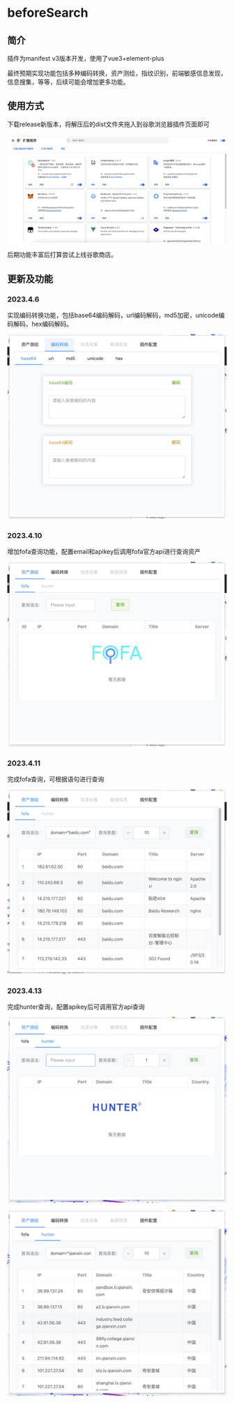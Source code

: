 # beforeSearch

## 简介

插件为manifest v3版本开发，使用了vue3+element-plus

最终预期实现功能包括多种编码转换，资产测绘，指纹识别，前端敏感信息发现，信息搜集，等等，后续可能会增加更多功能。

## 使用方式

下载release新版本，将解压后的dist文件夹拖入到谷歌浏览器插件页面即可

![img](img/9A73F836-4011-4F19-9E3E-7C2786FD1EB2.png)

后期功能丰富后打算尝试上线谷歌商店。

## 更新及功能

### 2023.4.6

实现编码转换功能，包括base64编码解码，url编码解码，md5加密，unicode编码解码，hex编码解码。

![img](img/C102C973-63E1-47B8-B8FE-56F98882642A.png)

### 2023.4.10

增加fofa查询功能，配置email和apikey后调用fofa官方api进行查询资产

![img](img/24EE87F3-545F-4346-A652-9ECB435F4DB1.png)

### 2023.4.11

完成fofa查询，可根据语句进行查询

![img](img/7F584117-7397-4EE0-8283-9021F8608341.png)

### 2023.4.13

完成hunter查询，配置apikey后可调用官方api查询

![img](img/A9EC28D4-E2A0-41F7-945C-BE9FB030FEF9.png)

![img](img/99B5105B-7FF5-44B0-A423-37A8FF5FF72C.png)
